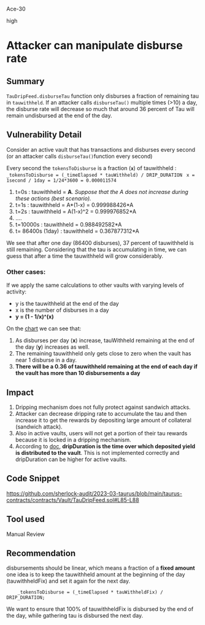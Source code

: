 Ace-30

high

# Attacker can manipulate disburse rate

## Summary
`TauDripFeed.disburseTau` function only disburses a fraction of remaining tau in `tauwithheld`.
If an attacker calls `disburseTau()` multiple times (>10) a day, the disburse rate will decrease so much that around 36 percent of Tau will remain undisbursed at the end of the day. 

## Vulnerability Detail
Consider an active vault that has transactions and disburses every second 
(or an attacker calls `disburseTau()`function every second)

Every second the `tokensToDisburse` is a fraction (**`x`**) of tauwithheld :
`_tokensToDisburse = (_timeElapsed * tauWithheld) / DRIP_DURATION `
`x = 1second / 1day = 1/24*3600 = 0.000011574 `


1. t=0s :   tauwithheld = **A**. _Suppose that the A does not increase during these actions (best scenario)._
2. t=1s :   tauwithheld = A*(1-x) = 0.999988426*A
3. t=2s :   tauwithheld = A(1-x)^2 = 0.999976852*A
4. ....
6. t=10000s :  tauwithheld = 0.988492582*A
7. t= 86400s (1day) : tauwithheld = 0.367877312*A

We see that after one day (86400 disburses), 37 percent of tauwithheld is still remaining.
Considering that the tau is accumulating in time, we can guess that after a time the tauwithheld will grow considerably.

### Other cases:
If we apply the same calculations to other vaults with varying levels of activity:
- y is the tauwithheld at the end of the day
- x is the number of disburses in a day
- **y = (1 -  1/x)^(x)**

On the [chart](https://www.wolframalpha.com/input?i2d=true&i=Power%5B%5C%2840%291+-++Divide%5B1%2Cx%5D%5C%2841%29%2C%5C%2840%29x%5C%2841%29%5D) we can see that:

1. As disburses per day (**x**) increase, tauWithheld remaining at the end of the day (**y**) increases as well.
2. The remaining tauwithheld only gets close to zero when the vault has near 1 disburse in a day. 
3. **There will be a 0.36 of tauwithheld remaining at the end of each day if the vault has more than 10 disbursements a day**

## Impact

1. Dripping mechanism does not fully protect against sandwich attacks.
2. Attacker can decrease dripping rate to accumulate the tau and then increase it to get the rewards by depositing large amount of collateral (sandwich attack).
3. Also in active vaults, users will not get a portion of their tau rewards because it is locked in a dripping mechanism.
4. According to [doc](https://docs.taurus.loans/taurus/mechanics), **dripDuration is the time over which deposited yield is distributed to the vault**. This is not implemented correctly and dripDuration can be higher for active vaults.

## Code Snippet
https://github.com/sherlock-audit/2023-03-taurus/blob/main/taurus-contracts/contracts/Vault/TauDripFeed.sol#L85-L88

## Tool used

Manual Review

## Recommendation
disbursements should be linear, which means a fraction of a **fixed amount**
one idea is to keep the tauwithheld amount at the beginning of the day (tauwithheldFix) and set it again for the next day.
```solidity
    _tokensToDisburse = (_timeElapsed * tauWithheldFix) / DRIP_DURATION;     
```
We want to ensure that 100% of tauwithheldFix is disbursed by the end of the day, while gathering tau is disbursed the next day.
